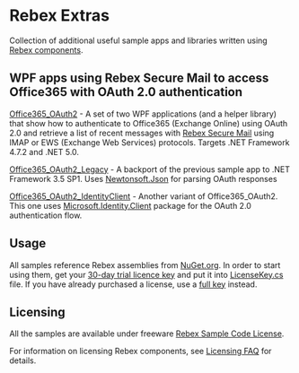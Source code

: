 ﻿Rebex Extras
============

Collection of additional useful sample apps and libraries written using
[Rebex components](https://www.rebex.net/total-pack/).


## WPF apps using Rebex Secure Mail to access Office365 with OAuth 2.0 authentication

[Office365_OAuth2](Office365_OAuth2) - A set of two WPF applications (and a helper library) that show how
to authenticate to Office365 (Exchange Online) using OAuth 2.0 and retrieve
a list of recent messages with [Rebex Secure Mail](https://www.rebex.net/secure-mail.net/)
using IMAP or EWS (Exchange Web Services) protocols. Targets .NET Framework 4.7.2 and .NET 5.0.

[Office365_OAuth2_Legacy](Office365_OAuth2_Legacy) - A backport of the previous sample app to
.NET Framework 3.5 SP1. Uses [Newtonsoft.Json](https://www.nuget.org/packages/Newtonsoft.Json/) for
parsing OAuth responses

[Office365_OAuth2_IdentityClient](Office365_OAuth2_IdentityClient) - Another variant
of Office365_OAuth2. This one uses [Microsoft.Identity.Client](https://www.nuget.org/packages/Microsoft.Identity.Client/)
package for the OAuth 2.0 authentication flow.

## Usage

All samples reference Rebex assemblies from [NuGet.org](https://www.nuget.org/profiles/rebex).
In order to start using them, get your [30-day trial licence key](https://www.rebex.net/support/trial-key.aspx)
and put it into [LicenseKey.cs](LicenseKey.cs) file. If you have already purchased a license,
use a [full key](https://www.rebex.net/kb/license-keys/) instead.


## Licensing

All the samples are available under freeware [Rebex Sample Code License](LICENSE.txt).

For information on licensing Rebex components, see [Licensing FAQ](https://www.rebex.net/shop/faq/) for details.
